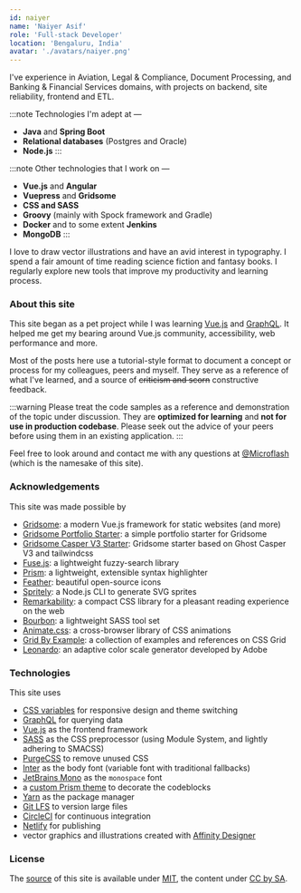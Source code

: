 ```yaml
---
id: naiyer
name: 'Naiyer Asif'
role: 'Full-stack Developer'
location: 'Bengaluru, India'
avatar: './avatars/naiyer.png'
---
```


I've experience in Aviation, Legal &amp; Compliance, Document Processing, and Banking &amp; Financial Services domains, with projects on backend, site reliability, frontend and ETL.

:::note Technologies I'm adept at &mdash;
- **Java** and **Spring Boot**
- **Relational databases** (Postgres and Oracle)
- **Node.js**
:::

:::note Other technologies that I work on &mdash;
- **Vue.js** and **Angular**
- **Vuepress** and **Gridsome**
- **CSS and SASS**
- **Groovy** (mainly with Spock framework and Gradle)
- **Docker** and to some extent **Jenkins**
- **MongoDB**
:::

I love to draw vector illustrations and have an avid interest in typography. I spend a fair amount of time reading science fiction and fantasy books. I regularly explore new tools that improve my productivity and learning process.

### About this site

This site began as a pet project while I was learning [Vue.js](https://vuejs.org/) and [GraphQL](https://graphql.org/). It helped me get my bearing around Vue.js community, accessibility, web performance and more.

Most of the posts here use a tutorial-style format to document a concept or process for my colleagues, peers and myself. They serve as a reference of what I've learned, and a source of ~~criticism and scorn~~ constructive feedback. 

:::warning
Please treat the code samples as a reference and demonstration of the topic under discussion. They are **optimized for learning** and **not for use in production codebase**. Please seek out the advice of your peers before using them in an existing application.
:::

Feel free to look around and contact me with any questions at [@Microflash](https://www.twitter.com/Microflash) (which is the namesake of this site).

### Acknowledgements

This site was made possible by

- [Gridsome](https://gridsome.org/): a modern Vue.js framework for static websites (and more)
- [Gridsome Portfolio Starter](https://github.com/drehimself/gridsome-portfolio-starter): a simple portfolio starter for Gridsome
- [Gridsome Casper V3 Starter](https://github.com/noxify/gridsome-starter-casper-v3): Gridsome starter based on Ghost Casper V3 and tailwindcss
- [Fuse.js](https://fusejs.io/): a lightweight fuzzy-search library
- [Prism](https://prismjs.com/): a lightweight, extensible syntax highlighter
- [Feather](https://feathericons.com/): beautiful open-source icons
- [Spritely](https://github.com/Microflash/spritely): a Node.js CLI to generate SVG sprites
- [Remarkability](https://remarkability.netlify.app): a compact CSS library for a pleasant reading experience on the web
- [Bourbon](https://www.bourbon.io/): a lightweight SASS tool set
- [Animate.css](https://github.com/daneden/animate.css): a cross-browser library of CSS animations
- [Grid By Example](https://gridbyexample.com/): a collection of examples and references on CSS Grid
- [Leonardo](https://github.com/adobe/leonardo): an adaptive color scale generator developed by Adobe

### Technologies

This site uses

- [CSS variables](https://css-tricks.com/guides/css-custom-properties/) for responsive design and theme switching
- [GraphQL](https://graphql.org/) for querying data
- [Vue.js](https://vuejs.org/) as the frontend framework
- [SASS](https://sass-lang.com/) as the CSS preprocessor (using Module System, and lightly adhering to SMACSS)
- [PurgeCSS](https://purgecss.com/) to remove unused CSS
- [Inter](https://rsms.me/inter/) as the body font (variable font with traditional fallbacks)
- [JetBrains Mono](https://github.com/JetBrains/JetBrainsMono) as the `monospace` font
- a [custom Prism theme](https://github.com/Microflash/site/blob/release/src/assets/styles/components/_code.scss) to decorate the codeblocks
- [Yarn](https://github.com/yarnpkg/yarn) as the package manager
- [Git LFS](https://github.com/git-lfs/git-lfs) to version large files
- [CircleCI](https://circleci.com/) for continuous integration
- [Netlify](https://netlify.com/) for publishing
- vector graphics and illustrations created with [Affinity Designer](https://affinity.serif.com/en-gb/designer/)

### License

The [source](https://github.com/Microflash/site) of this site is available under [MIT](https://github.com/Microflash/site/blob/release/LICENSE.md), the content under [CC by SA](https://creativecommons.org/licenses/by-sa/4.0/).
